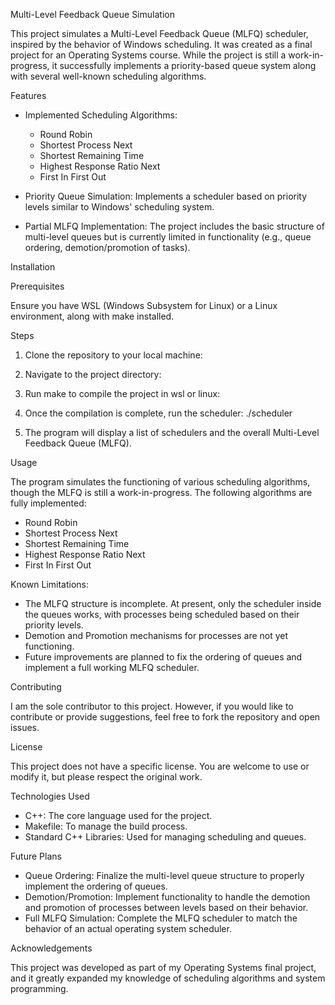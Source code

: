Multi-Level Feedback Queue Simulation

This project simulates a Multi-Level Feedback Queue (MLFQ) scheduler, inspired by the behavior of Windows scheduling. It was created as a final project for an Operating Systems course. While the project is still a work-in-progress, it successfully implements a priority-based queue system along with several well-known scheduling algorithms.

Features

- Implemented Scheduling Algorithms:
  - Round Robin
  - Shortest Process Next
  - Shortest Remaining Time
  - Highest Response Ratio Next
  - First In First Out
  
- Priority Queue Simulation: Implements a scheduler based on priority levels similar to Windows' scheduling system.
- Partial MLFQ Implementation: The project includes the basic structure of multi-level queues but is currently limited in functionality (e.g., queue ordering, demotion/promotion of tasks).

Installation

Prerequisites

Ensure you have WSL (Windows Subsystem for Linux) or a Linux environment, along with make installed.

Steps

1. Clone the repository to your local machine:

2. Navigate to the project directory:

3. Run make to compile the project in wsl or linux:

4. Once the compilation is complete, run the scheduler:
   ./scheduler

5. The program will display a list of schedulers and the overall Multi-Level Feedback Queue (MLFQ).

Usage

The program simulates the functioning of various scheduling algorithms, though the MLFQ is still a work-in-progress. The following algorithms are fully implemented:

- Round Robin
- Shortest Process Next
- Shortest Remaining Time
- Highest Response Ratio Next
- First In First Out

Known Limitations:
- The MLFQ structure is incomplete. At present, only the scheduler inside the queues works, with processes being scheduled based on their priority levels.
- Demotion and Promotion mechanisms for processes are not yet functioning.
- Future improvements are planned to fix the ordering of queues and implement a full working MLFQ scheduler.

Contributing

I am the sole contributor to this project. However, if you would like to contribute or provide suggestions, feel free to fork the repository and open issues.

License

This project does not have a specific license. You are welcome to use or modify it, but please respect the original work.

Technologies Used

- C++: The core language used for the project.
- Makefile: To manage the build process.
- Standard C++ Libraries: Used for managing scheduling and queues.

Future Plans

- Queue Ordering: Finalize the multi-level queue structure to properly implement the ordering of queues.
- Demotion/Promotion: Implement functionality to handle the demotion and promotion of processes between levels based on their behavior.
- Full MLFQ Simulation: Complete the MLFQ scheduler to match the behavior of an actual operating system scheduler.

Acknowledgements

This project was developed as part of my Operating Systems final project, and it greatly expanded my knowledge of scheduling algorithms and system programming.

